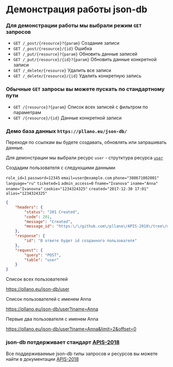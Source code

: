 # Демонстрация работы json-db

### Для демонстрации работы мы выбрали режим `GET` запросов
- `GET /_post/{resource}?{param}` Создание записи
- `GET /_post/{resource}/{id}` Ошибка
- `GET /_put/{resource}?{param}` Обновить данные записей
- `GET /_put/{resource}/{id}?{param}` Обновить данные конкретной записи
- `GET /_delete/{resource}` Удалить все записи
- `GET /_delete/{resource}/{id}` Удалить конкретную запись
### Обычные `GET` запросы вы можете пускать по стандартному пути
- `GET /{resource}?{param}` Список всех записей с фильтром по параметрам
- `GET /{resource}/{id}` Данные конкретной записи

### Демо база данных `https://pllano.eu/json-db/`

Переходя по ссылкам вы будете создавать, обновлять  или запрашивать данные.

Для демонстрации мы выбрали ресурс `user` - струтктура ресурса [`user`](https://github.com/pllano/db.json/blob/master/db/user.md)

Создадим пользователя с следующими данными

`role_id=1` `password=12345` `email=user@example.com` `phone="380671002001"` `language="ru"` `ticketed=1` `admin_access=0` `fname="Ivanova"` `iname="Anna"` `oname="Ivanovna"` `cookie="1234324325"` `created="2017-12-30 17:01"` `alias="1234324325"`

```json
{
    "headers": {
        "status": "201 Created",
        "code": 201,
        "message": "Created",
        "message_id": "https:\/\/github.com\/pllano\/APIS-2018\/tree\/master\/http-codes\/201.md"
    },
    "response": {
        "id": "В ответе будет id созданного пользователя"
    },
    "request": {
        "query": "POST",
        "table": "user"
    }
}
```

Список всех пользователей 

https://pllano.eu/json-db/user

Список пользователей с именем Anna 

https://pllano.eu/json-db/user?iname=Anna

Первые два пользователя с именем Anna 

https://pllano.eu/json-db/user?iname=Anna&limit=2&offset=0

### json-db потдерживает стандарт [APIS-2018](https://github.com/pllano/APIS-2018)
Все поддерживаемые json-db типы запросов и ресурсов вы можете найти в документации [APIS-2018](https://github.com/pllano/APIS-2018)

